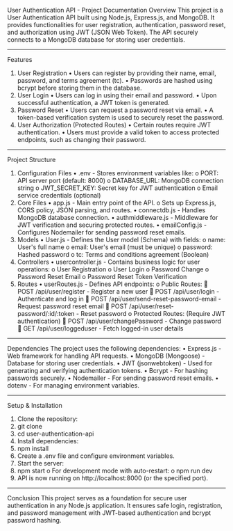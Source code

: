 User Authentication API - Project Documentation
Overview
This project is a User Authentication API built using Node.js, Express.js, and MongoDB. It provides functionalities for user registration, authentication, password reset, and authorization using JWT (JSON Web Token). The API securely connects to a MongoDB database for storing user credentials.
________________________________________
Features
1. User Registration
•	Users can register by providing their name, email, password, and terms agreement (tc).
•	Passwords are hashed using bcrypt before storing them in the database.
2. User Login
•	Users can log in using their email and password.
•	Upon successful authentication, a JWT token is generated.
3. Password Reset
•	Users can request a password reset via email.
•	A token-based verification system is used to securely reset the password.
4. User Authorization (Protected Routes)
•	Certain routes require JWT authentication.
•	Users must provide a valid token to access protected endpoints, such as changing their password.
________________________________________
Project Structure
1. Configuration Files
•	.env - Stores environment variables like: 
o	PORT: API server port (default: 8000)
o	DATABASE_URL: MongoDB connection string
o	JWT_SECRET_KEY: Secret key for JWT authentication
o	Email service credentials (optional)
2. Core Files
•	app.js - Main entry point of the API. 
o	Sets up Express.js, CORS policy, JSON parsing, and routes.
•	connectdb.js - Handles MongoDB database connection.
•	authmiddleware.js - Middleware for JWT verification and securing protected routes.
•	emailConfig.js - Configures Nodemailer for sending password reset emails.
3. Models
•	User.js - Defines the User model (Schema) with fields: 
o	name: User's full name
o	email: User's email (must be unique)
o	password: Hashed password
o	tc: Terms and conditions agreement (Boolean)
4. Controllers
•	usercontroller.js - Contains business logic for user operations: 
o	User Registration
o	User Login
o	Password Change
o	Password Reset Email
o	Password Reset Token Verification
5. Routes
•	userRoutes.js - Defines API endpoints: 
o	Public Routes: 
	POST /api/user/register - Register a new user
	POST /api/user/login - Authenticate and log in
	POST /api/user/send-reset-password-email - Request password reset email
	POST /api/user/reset-password/:id/:token - Reset password
o	Protected Routes: (Require JWT authentication) 
	POST /api/user/changePassword - Change password
	GET /api/user/loggeduser - Fetch logged-in user details
________________________________________
Dependencies
The project uses the following dependencies:
•	Express.js - Web framework for handling API requests.
•	MongoDB (Mongoose) - Database for storing user credentials.
•	JWT (jsonwebtoken) - Used for generating and verifying authentication tokens.
•	Bcrypt - For hashing passwords securely.
•	Nodemailer - For sending password reset emails.
•	dotenv - For managing environment variables.
________________________________________
Setup & Installation
1.	Clone the repository: 
2.	git clone <repository-url>
3.	cd user-authentication-api
4.	Install dependencies: 
5.	npm install
6.	Create a .env file and configure environment variables.
7.	Start the server: 
8.	npm start
o	For development mode with auto-restart: 
o	npm run dev
9.	API is now running on http://localhost:8000 (or the specified port).
________________________________________


Conclusion
This project serves as a foundation for secure user authentication in any Node.js application. It ensures safe login, registration, and password management with JWT-based authentication and bcrypt password hashing.

